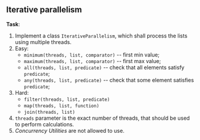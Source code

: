 ## Iterative parallelism

**Task**: 

1. Implement a class `IterativeParallelism`, which shall process the lists using multiple threads.
2. Easy: 
    - `minimum(threads, list, comparator)` -- first min value;
    - `maximum(threads, list, comparator)` -- first max value;
    - `all(threads, list, predicate)` -- check that all elements satisfy 
    `predicate`;
    - `any(threads, list, predicate)` -- check that some element satisfies 
    `predicate`;
3. Hard:
    - `filter(threads, list, predicate)`
    - `map(threads, list, function)`
    - `join(threads, list)`
4. `threads` parameter is the exact number of threads, that should be used to perform calculations.
5. _Concurrency Utilities_ are not allowed to use.

